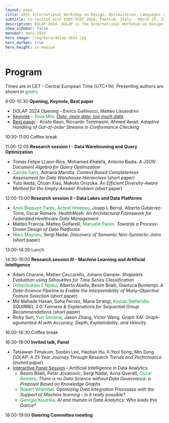```yaml
---
layout: page
title: 26th International Workshop on Design, Optimization, Languages and Analytical Processing of Big Data
subtitle: Co-located with EDBT/ICDT 2024, Paestum, Italy - March 25, 2024
description: DOLAP 2024. DOLAP is the International Workshop on Design, Optimization, Languages and Analytical Processing of Big Data. The 26th edition of the workshop is co-located with the EDBT/ICDT 2024 conference and takes place in Paestum, Italy, on March 25, 2024. This page presents the scheduled program of DOLAP 2024.
show_sidebar: false
menubar: menu-2024
hero_image: /img/hero/dolap-2024.jpg
hero_darken: true
hero_height: is-medium
---
```



# Program

Times are in CET - Central European Time (UTC+1h). Presenting authors are shown in <span style="color:#093">green</span>.

9:00-10:30 **Opening, Keynote, Best paper**
- DOLAP 2024 Opening - Enrico Gallinucci, Matteo Lissandrini
- <u>Keynote</u> - <span style="color:#093">Tova Milo</span>. [*Data, more data, too much data*](keynote)
- <u>Best paper</u> - Kristo Raun, Riccardo Tommasini, Ahmed Awad. *Adaptive Handling of Out-of-order Streams in Conformance Checking*

10:30-11:00 Coffee break

11:00-12:05 **Research session I - Data Warehousing and Query Optimization**

- Tomas Felipe LLano-Rios, Mohamed Khalefa, Antonio Badia. *A JSON Document Algebra for Query Optimization*
- <span style="color:#093">Camila Sanz</span>, Adriana Marotta. *Context Based Completeness Assessment for Data Warehouse Hierarchies* (short paper)
- Yuto Ikeda, Chuan Xiao, Makoto Onizuka. *An Efficient Diversity-Aware Method for the Empty-Answer Problem* (short paper)

12:05-13:00 **Research session II - Data Lakes and Data Platforms**

- <span style="color:#093">Aniol Bisquert Parés</span>, <span style="color:#093">Achraf Hmimou</span>, Josep L Berral, Alberto Gutierrez-Torre, Oscar Romero. *HealthMesh: An Architectural Framework for Federated Healthcare Data Management*
- Matteo Francia, Matteo Golfarelli, <span style="color:#093">Manuele Pasini</span>. *Towards a Process-Driven Design of Data Platforms*
- <span style="color:#093">Marc Maynou</span>, Sergi Nadal. *Discovery of Semantic Non-Syntactic Joins* (short paper)

13:00-14:30 Lunch

14:30-16:00 **Research session III - Machine Learning and Artificial Intelligence**

- Adam Charane, Matteo Ceccarello, Johann Gamper. *Shapelets Evaluation using Silhouettes for Time Series Classification*
- <span style="color:#093">Uchechukwu F Njoku</span>, Alberto Abello, Besim Bilalli, Gianluca Bontempi. *A Data-Science Pipeline to Enable the Interpretability of Many-Objective Feature Selection* (short paper)
- Md Mahade Hasan, Soha Pervez, Maria Stratigi, <span style="color:#093">Kostas Stefanidis</span>. *SQUIRREL 2.0: Fairness & Explanations for Sequential Group Recommendations* (short paper)
- Ricky Sun, <span style="color:#093">Yuri Simione</span>, Jason Zhang, Victor Wang. *Graph XAI: Graph-agumented AI with Accuracy, Depth, Explainability, and Velocity*

16:00-16:30 Coffee break

16:30-18:00 **Invited talk, Panel**

- Tatsawan Timakum, Soobin Lee, Haotian Hu, Il-Yeol Song, Min Song. *DOLAP: A 25 Year Journey Through Research Trends and Performance* (invited paper)
- <u>Interactive Panel Session</u> - Artificial Intelligence in Data Analytics
    - Besim Bilalli, Petar Jovanovic, Sergi Nadal, Anna Queralt, <span style="color:#093">Oscar Romero</span>. *There is no Data Science without Data Governance: a Proposal Based on Knowledge Graphs*
    - <span style="color:#093">Robert Wrembel</span>. *Optimizing Data Integration Processes with the Support of Machine learning - Is it really possible?*
    - <span style="color:#093">Georgia Koutrika</span>. *AI and Human in Data Analytics: Who leads this Dance?*

18:00-19:00 **Steering Committee meeting**